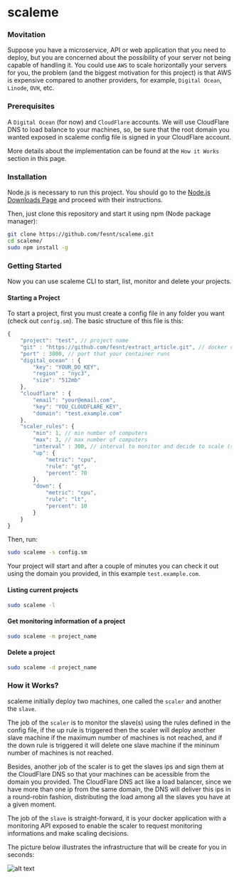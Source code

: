 # scaleme

### Movitation

Suppose you have a microservice, API or web application that you need to deploy, but you are concerned about the possibility of your server not being capable of handling it. You could use ```AWS``` to scale horizontally your servers for you, the problem (and the biggest motivation for this project) is that AWS is expensive compared to another providers, for example, ```Digital Ocean```, ```Linode```, ```OVH```, etc. 

### Prerequisites

A ```Digital Ocean``` (for now) and ```CloudFlare``` accounts. We will use CloudFlare DNS to load balance to your machines, so, be sure that the root domain you wanted exposed in scaleme config file is signed in your CloudFlare account.

More details about the implementation can be found at the ```How it Works``` section in this page.

### Installation

Node.js is necessary to run this project. You should go to the [Node.js Downloads Page](https://nodejs.org/en/download/) and proceed with their instructions.

Then, just clone this repository and start it using npm (Node package manager):

```sh
git clone https://github.com/fesnt/scaleme.git
cd scaleme/
sudo npm install -g
```

### Getting Started

Now you can use scaleme CLI to start, list, monitor and delete your projects.

#### Starting a Project

To start a project, first you must create a config file in any folder you want (check out ```config.sm```). The basic structure of this file is this:

```javascript
{
	"project": "test", // project name
	"git" : "https://github.com/fesnt/extract_article.git", // docker container app
	"port" : 3000, // port that your container runs
	"digital_ocean" : {
		"key": "YOUR_DO_KEY",
		"region" : "nyc3",
		"size": "512mb"
	},
	"cloudflare" : {
		"email": "your@email.com",
		"key": "YOU_CLOUDFLARE_KEY",
		"domain": "test.example.com"
	},
	"scaler_rules": {
		"min": 1, // min number of computers
		"max": 3, // max number of computers
		"interval" : 300, // interval to monitor and decide to scale (seconds)
		"up": {
			"metric": "cpu",
			"rule": "gt",
			"percent": 70
		},
		"down": {
			"metric": "cpu",
			"rule": "lt",
			"percent": 10
		}
	}
}
```

Then, run:

```sh
sudo scaleme -s config.sm
```

Your project will start and after a couple of minutes you can check it out using the domain you provided, in this example ```test.example.com```.

#### Listing current projects

```sh
sudo scaleme -l
```

#### Get monitoring information of a project

```sh
sudo scaleme -m project_name
```

#### Delete a project

```sh
sudo scaleme -d project_name
```

### How it Works?

scaleme initially deploy two machines, one called the ```scaler``` and another the ```slave```.

The job of the ```scaler``` is to monitor the slave(s) using the rules defined in the config file, if the up rule is triggered then the scaler will deploy another slave machine if the maximum number of machines is not reached, and if the down rule is triggered it will delete one slave machine if the mininum number of machines is not reached.

Besides, another job of the scaler is to get the slaves ips and sign them at the CloudFlare DNS so that your machines can be acessible from the domain you provided. The CloudFlare DNS act like a load balancer, since we have more than one ip from the same domain, the DNS will deliver this ips in a round-robin fashion, distributing the load among all the slaves you have at a given moment.

The job of the ```slave``` is straight-forward, it is your docker application with a monitoring API exposed to enable the scaler to request monitoring informations and make scaling decisions.

The picture below illustrates the infrastructure that will be create for you in seconds:

![alt text](https://dl.dropboxusercontent.com/u/55055943/scaleme.png)